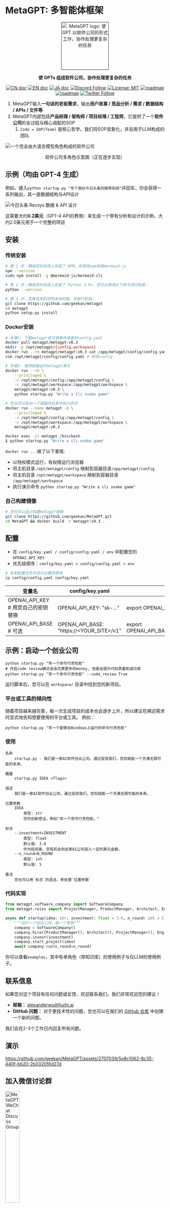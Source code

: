 # MetaGPT: 多智能体框架

<p align="center">
<a href=""><img src="resources/MetaGPT-logo.jpeg" alt="MetaGPT logo: 使 GPT 以软件公司的形式工作，协作处理更复杂的任务" width="150px"></a>
</p>

<p align="center">
<b>使 GPTs 组成软件公司，协作处理更复杂的任务</b>
</p>

<p align="center">
<a href="README_CN.md"><img src="https://img.shields.io/badge/文档-中文版-blue.svg" alt="CN doc"></a>
<a href="../README.md"><img src="https://img.shields.io/badge/document-English-blue.svg" alt="EN doc"></a>
<a href="README_JA.md"><img src="https://img.shields.io/badge/ドキュメント-日本語-blue.svg" alt="JA doc"></a>
<a href="https://discord.gg/wCp6Q3fsAk"><img src="https://dcbadge.vercel.app/api/server/wCp6Q3fsAk?compact=true&style=flat" alt="Discord Follow"></a>
<a href="https://opensource.org/licenses/MIT"><img src="https://img.shields.io/badge/License-MIT-yellow.svg" alt="License: MIT"></a>
<a href="ROADMAP.md"><img src="https://img.shields.io/badge/ROADMAP-路线图-blue" alt="roadmap"></a>
<a href="resources/MetaGPT-WeChat-Personal.jpeg"><img src="https://img.shields.io/badge/WeChat-微信-blue" alt="roadmap"></a>
<a href="https://twitter.com/DeepWisdom2019"><img src="https://img.shields.io/twitter/follow/MetaGPT?style=social" alt="Twitter Follow"></a>
</p>

1. MetaGPT输入**一句话的老板需求**，输出**用户故事 / 竞品分析 / 需求 / 数据结构 / APIs / 文件等**
2. MetaGPT内部包括**产品经理 / 架构师 / 项目经理 / 工程师**，它提供了一个**软件公司**的全过程与精心调配的SOP
   1. `Code = SOP(Team)` 是核心哲学。我们将SOP具象化，并且用于LLM构成的团队

![一个完全由大语言模型角色构成的软件公司](resources/software_company_cd.jpeg)

<p align="center">软件公司多角色示意图（正在逐步实现）</p>

## 示例（均由 GPT-4 生成）

例如，键入`python startup.py "写个类似今日头条的推荐系统"`并回车，你会获得一系列输出，其一是数据结构与API设计

![今日头条 Recsys 数据 & API 设计](resources/workspace/content_rec_sys/resources/data_api_design.png)

这需要大约**0.2美元**（GPT-4 API的费用）来生成一个带有分析和设计的示例，大约2.0美元用于一个完整的项目

## 安装

### 传统安装

```bash
# 第 1 步：确保您的系统上安装了 NPM。并使用npm安装mermaid-js
npm --version
sudo npm install -g @mermaid-js/mermaid-cli

# 第 2 步：确保您的系统上安装了 Python 3.9+。您可以使用以下命令进行检查：
python --version

# 第 3 步：克隆仓库到您的本地机器，并进行安装。
git clone https://github.com/geekan/metagpt
cd metagpt
python setup.py install
```

### Docker安装

```bash
# 步骤1: 下载metagpt官方镜像并准备好config.yaml
docker pull metagpt/metagpt:v0.3
mkdir -p /opt/metagpt/{config,workspace}
docker run --rm metagpt/metagpt:v0.3 cat /app/metagpt/config/config.yaml > /opt/metagpt/config/config.yaml
vim /opt/metagpt/config/config.yaml # 修改config

# 步骤2: 使用容器运行metagpt演示
docker run --rm \
    --privileged \
    -v /opt/metagpt/config:/app/metagpt/config \
    -v /opt/metagpt/workspace:/app/metagpt/workspace \
    metagpt/metagpt:v0.3 \
    python startup.py "Write a cli snake game"

# 您也可以启动一个容器并在其中执行命令
docker run --name metagpt -d \
    --privileged \
    -v /opt/metagpt/config:/app/metagpt/config \
    -v /opt/metagpt/workspace:/app/metagpt/workspace \
    metagpt/metagpt:v0.3

docker exec -it metagpt /bin/bash
$ python startup.py "Write a cli snake game"
```

`docker run ...`做了以下事情:

- 以特权模式运行，有权限运行浏览器
- 将主机目录 `/opt/metagpt/config` 映射到容器目录`/app/metagpt/config`
- 将主机目录 `/opt/metagpt/workspace` 映射到容器目录 `/app/metagpt/workspace`
- 执行演示命令 `python startup.py "Write a cli snake game"`

### 自己构建镜像

```bash
# 您也可以自己构建metagpt镜像
git clone https://github.com/geekan/MetaGPT.git
cd MetaGPT && docker build -t metagpt:v0.3 .
```

## 配置

- 在 `config/key.yaml / config/config.yaml / env` 中配置您的 `OPENAI_API_KEY`
- 优先级顺序：`config/key.yaml > config/config.yaml > env`

```bash
# 复制配置文件并进行必要的修改
cp config/config.yaml config/key.yaml
```

| 变量名                              | config/key.yaml                           | env                            |
|--------------------------------------------|-------------------------------------------|--------------------------------|
| OPENAI_API_KEY # 用您自己的密钥替换 | OPENAI_API_KEY: "sk-..."                  | export OPENAI_API_KEY="sk-..." |
| OPENAI_API_BASE # 可选  | OPENAI_API_BASE: "https://<YOUR_SITE>/v1" | export OPENAI_API_BASE="https://<YOUR_SITE>/v1"   |

## 示例：启动一个创业公司

```shell
python startup.py "写一个命令行贪吃蛇"
# 开启code review模式会会花费更多的money, 但是会提升代码质量和成功率
python startup.py "写一个命令行贪吃蛇" --code_review True
```

运行脚本后，您可以在 `workspace/` 目录中找到您的新项目。
### 平台或工具的倾向性

随着项目越来越完善，每一次生成项目的成本也会逐步上升，所以建议在阐述需求时显式地告知想要使用的平台或工具。
例如：

```shell
python startup.py "写一个能够在Windows上运行的命令行贪吃蛇"
```

### 使用

```
名称
    startup.py - 我们是一家AI软件创业公司。通过投资我们，您将赋能一个充满无限可能的未来。

概要
    startup.py IDEA <flags>

描述
    我们是一家AI软件创业公司。通过投资我们，您将赋能一个充满无限可能的未来。

位置参数
    IDEA
        类型: str
        您的创新想法，例如"写一个命令行贪吃蛇。"

标志
    --investment=INVESTMENT
        类型: float
        默认值: 3.0
        作为投资者，您有机会向这家AI公司投入一定的美元金额。
    --n_round=N_ROUND
        类型: int
        默认值: 5

备注
    您也可以用`标志`的语法，来处理`位置参数`
```

### 代码实现

```python
from metagpt.software_company import SoftwareCompany
from metagpt.roles import ProjectManager, ProductManager, Architect, Engineer

async def startup(idea: str, investment: float = 3.0, n_round: int = 5):
    """运行一个创业公司。做一个老板"""
    company = SoftwareCompany()
    company.hire([ProductManager(), Architect(), ProjectManager(), Engineer()])
    company.invest(investment)
    company.start_project(idea)
    await company.run(n_round=n_round)
```

你可以查看`examples`，其中有单角色（带知识库）的使用例子与仅LLM的使用例子。

## 联系信息

如果您对这个项目有任何问题或反馈，欢迎联系我们。我们非常欢迎您的建议！

- **邮箱：** alexanderwu@fuzhi.ai
- **GitHub 问题：** 对于更技术性的问题，您也可以在我们的 [GitHub 仓库](https://github.com/geekan/metagpt/issues) 中创建一个新的问题。

我们会在2-3个工作日内回复所有问题。

## 演示

https://github.com/geekan/MetaGPT/assets/2707039/5e8c1062-8c35-440f-bb20-2b0320f8d27d

## 加入微信讨论群

<img src="resources/MetaGPT-WeChat-Group4.jpeg" width = "30%" height = "30%" alt="MetaGPT WeChat Discuss Group" align=center />

如果群已满，请添加负责人微信，会邀请进群

<img src="resources/MetaGPT-WeChat-Personal.jpeg" width = "30%" height = "30%" alt="MetaGPT WeChat Discuss Group" align=center />